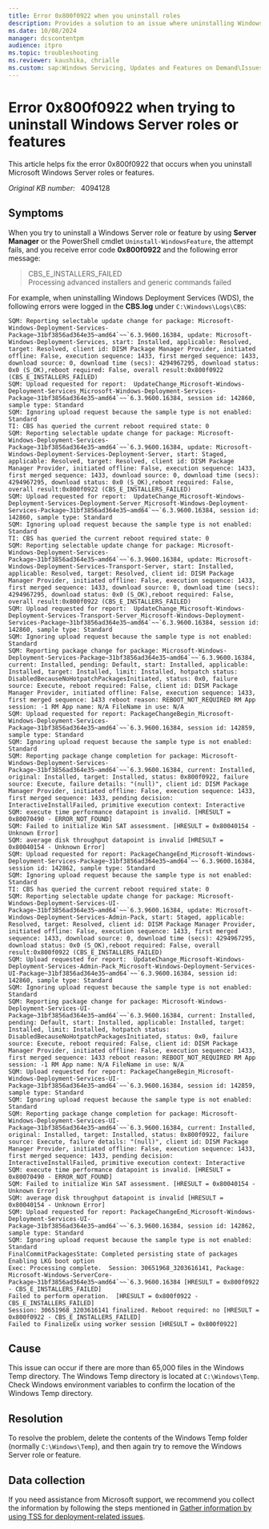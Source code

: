 ```yaml
---
title: Error 0x800f0922 when you uninstall roles
description: Provides a solution to an issue where uninstalling Windows Server roles or features fails with error 0x800f0922.
ms.date: 10/08/2024
manager: dcscontentpm
audience: itpro
ms.topic: troubleshooting
ms.reviewer: kaushika, chrialle
ms.custom: sap:Windows Servicing, Updates and Features on Demand\Issues installing Features on Demand(FoD), csstroubleshoot
---
```

# Error 0x800f0922 when trying to uninstall Windows Server roles or features

This article helps fix the error 0x800f0922 that occurs when you uninstall Microsoft Windows Server roles or features.

_Original KB number:_ &nbsp; 4094128

## Symptoms

When you try to uninstall a Windows Server role or feature by using **Server Manager** or the PowerShell cmdlet `Uninstall-WindowsFeature`, the attempt fails, and you receive error code **0x800f0922** and the following error message: 

> CBS_E_INSTALLERS_FAILED  
Processing advanced installers and generic commands failed

For example, when uninstalling Windows Deployment Services (WDS), the following errors were logged in the **CBS.log** under `C:\Windows\Logs\CBS`:

```output
SQM: Reporting selectable update change for package: Microsoft-Windows-Deployment-Services-Package~31bf3856ad364e35~amd64`~~`6.3.9600.16384, update: Microsoft-Windows-Deployment-Services, start: Installed, applicable: Resolved, target: Resolved, client id: DISM Package Manager Provider, initiated offline: False, execution sequence: 1433, first merged sequence: 1433, download source: 0, download time (secs): 4294967295, download status: 0x0 (S_OK),reboot required: False, overall result:0x800f0922 (CBS_E_INSTALLERS_FAILED)  
SQM: Upload requested for report:  UpdateChange_Microsoft-Windows-Deployment-Services_Microsoft-Windows-Deployment-Services-Package~31bf3856ad364e35~amd64`~~`6.3.9600.16384, session id: 142860, sample type: Standard  
SQM: Ignoring upload request because the sample type is not enabled: Standard  
TI: CBS has queried the current reboot required state: 0  
SQM: Reporting selectable update change for package: Microsoft-Windows-Deployment-Services-Package~31bf3856ad364e35~amd64`~~`6.3.9600.16384, update: Microsoft-Windows-Deployment-Services-Deployment-Server, start: Staged, applicable: Resolved, target: Resolved, client id: DISM Package Manager Provider, initiated offline: False, execution sequence: 1433, first merged sequence: 1433, download source: 0, download time (secs): 4294967295, download status: 0x0 (S_OK),reboot required: False, overall result:0x800f0922 (CBS_E_INSTALLERS_FAILED)  
SQM: Upload requested for report:  UpdateChange_Microsoft-Windows-Deployment-Services-Deployment-Server_Microsoft-Windows-Deployment-Services-Package~31bf3856ad364e35~amd64`~~`6.3.9600.16384, session id: 142860, sample type: Standard  
SQM: Ignoring upload request because the sample type is not enabled: Standard  
TI: CBS has queried the current reboot required state: 0  
SQM: Reporting selectable update change for package: Microsoft-Windows-Deployment-Services-Package~31bf3856ad364e35~amd64`~~`6.3.9600.16384, update: Microsoft-Windows-Deployment-Services-Transport-Server, start: Installed, applicable: Resolved, target: Resolved, client id: DISM Package Manager Provider, initiated offline: False, execution sequence: 1433, first merged sequence: 1433, download source: 0, download time (secs): 4294967295, download status: 0x0 (S_OK),reboot required: False, overall result:0x800f0922 (CBS_E_INSTALLERS_FAILED)  
SQM: Upload requested for report:  UpdateChange_Microsoft-Windows-Deployment-Services-Transport-Server_Microsoft-Windows-Deployment-Services-Package~31bf3856ad364e35~amd64`~~`6.3.9600.16384, session id: 142860, sample type: Standard  
SQM: Ignoring upload request because the sample type is not enabled: Standard  
SQM: Reporting package change for package: Microsoft-Windows-Deployment-Services-Package~31bf3856ad364e35~amd64`~~`6.3.9600.16384, current: Installed, pending: Default, start: Installed, applicable: Installed, target: Installed, limit: Installed, hotpatch status: DisabledBecauseNoHotpatchPackagesInitiated, status: 0x0, failure source: Execute, reboot required: False, client id: DISM Package Manager Provider, initiated offline: False, execution sequence: 1433, first merged sequence: 1433 reboot reason: REBOOT_NOT_REQUIRED RM App session: -1 RM App name: N/A FileName in use: N/A  
SQM: Upload requested for report: PackageChangeBegin_Microsoft-Windows-Deployment-Services-Package~31bf3856ad364e35~amd64`~~`6.3.9600.16384, session id: 142859, sample type: Standard  
SQM: Ignoring upload request because the sample type is not enabled: Standard  
SQM: Reporting package change completion for package: Microsoft-Windows-Deployment-Services-Package~31bf3856ad364e35~amd64`~~`6.3.9600.16384, current: Installed, original: Installed, target: Installed, status: 0x800f0922, failure source: Execute, failure details: "(null)", client id: DISM Package Manager Provider, initiated offline: False, execution sequence: 1433, first merged sequence: 1433, pending decision: InteractiveInstallFailed, primitive execution context: Interactive  
SQM: execute time performance datapoint is invalid. [HRESULT = 0x80070490 - ERROR_NOT_FOUND]  
SQM: Failed to initialize Win SAT assessment. [HRESULT = 0x80040154 - Unknown Error]  
SQM: average disk throughput datapoint is invalid [HRESULT = 0x80040154 - Unknown Error]  
SQM: Upload requested for report: PackageChangeEnd_Microsoft-Windows-Deployment-Services-Package~31bf3856ad364e35~amd64`~~`6.3.9600.16384, session id: 142862, sample type: Standard  
SQM: Ignoring upload request because the sample type is not enabled: Standard  
TI: CBS has queried the current reboot required state: 0  
SQM: Reporting selectable update change for package: Microsoft-Windows-Deployment-Services-UI-Package~31bf3856ad364e35~amd64`~~`6.3.9600.16384, update: Microsoft-Windows-Deployment-Services-Admin-Pack, start: Staged, applicable: Resolved, target: Resolved, client id: DISM Package Manager Provider, initiated offline: False, execution sequence: 1433, first merged sequence: 1433, download source: 0, download time (secs): 4294967295, download status: 0x0 (S_OK),reboot required: False, overall result:0x800f0922 (CBS_E_INSTALLERS_FAILED)  
SQM: Upload requested for report:  UpdateChange_Microsoft-Windows-Deployment-Services-Admin-Pack_Microsoft-Windows-Deployment-Services-UI-Package~31bf3856ad364e35~amd64`~~`6.3.9600.16384, session id: 142860, sample type: Standard  
SQM: Ignoring upload request because the sample type is not enabled: Standard  
SQM: Reporting package change for package: Microsoft-Windows-Deployment-Services-UI-Package~31bf3856ad364e35~amd64`~~`6.3.9600.16384, current: Installed, pending: Default, start: Installed, applicable: Installed, target: Installed, limit: Installed, hotpatch status: DisabledBecauseNoHotpatchPackagesInitiated, status: 0x0, failure source: Execute, reboot required: False, client id: DISM Package Manager Provider, initiated offline: False, execution sequence: 1433, first merged sequence: 1433 reboot reason: REBOOT_NOT_REQUIRED RM App session: -1 RM App name: N/A FileName in use: N/A  
SQM: Upload requested for report: PackageChangeBegin_Microsoft-Windows-Deployment-Services-UI-Package~31bf3856ad364e35~amd64`~~`6.3.9600.16384, session id: 142859, sample type: Standard  
SQM: Ignoring upload request because the sample type is not enabled: Standard
SQM: Reporting package change completion for package: Microsoft-Windows-Deployment-Services-UI-Package~31bf3856ad364e35~amd64`~~`6.3.9600.16384, current: Installed, original: Installed, target: Installed, status: 0x800f0922, failure source: Execute, failure details: "(null)", client id: DISM Package Manager Provider, initiated offline: False, execution sequence: 1433, first merged sequence: 1433, pending decision: InteractiveInstallFailed, primitive execution context: Interactive  
SQM: execute time performance datapoint is invalid. [HRESULT = 0x80070490 - ERROR_NOT_FOUND]  
SQM: Failed to initialize Win SAT assessment. [HRESULT = 0x80040154 - Unknown Error]  
SQM: average disk throughput datapoint is invalid [HRESULT = 0x80040154 - Unknown Error]  
SQM: Upload requested for report: PackageChangeEnd_Microsoft-Windows-Deployment-Services-UI-Package~31bf3856ad364e35~amd64`~~`6.3.9600.16384, session id: 142862, sample type: Standard  
SQM: Ignoring upload request because the sample type is not enabled: Standard  
FinalCommitPackagesState: Completed persisting state of packages  
Enabling LKG boot option  
Exec: Processing complete.  Session: 30651968_3203616141, Package: Microsoft-Windows-ServerCore-Package~31bf3856ad364e35~amd64`~~`6.3.9600.16384 [HRESULT = 0x800f0922 - CBS_E_INSTALLERS_FAILED]  
Failed to perform operation.  [HRESULT = 0x800f0922 - CBS_E_INSTALLERS_FAILED]  
Session: 30651968_3203616141 finalized. Reboot required: no [HRESULT = 0x800f0922 - CBS_E_INSTALLERS_FAILED]  
Failed to FinalizeEx using worker session [HRESULT = 0x800f0922]
```

## Cause

This issue can occur if there are more than 65,000 files in the Windows Temp directory. The Windows Temp directory is located at `C:\Windows\Temp`. Check Windows environment variables to confirm the location of the Windows Temp directory.

## Resolution

To resolve the problem, delete the contents of the Windows Temp folder (normally `C:\Windows\Temp`), and then again try to remove the Windows Server role or feature.

## Data collection

If you need assistance from Microsoft support, we recommend you collect the information by following the steps mentioned in [Gather information by using TSS for deployment-related issues](../../windows-client/windows-troubleshooters/gather-information-using-tss-deployment.md).
